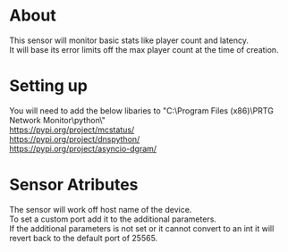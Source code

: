 # About
This sensor will monitor basic stats like player count and latency.\
It will base its error limits off the max player count at the time of creation.

# Setting up
You will need to add the below libaries to "C:\Program Files (x86)\PRTG Network Monitor\python\\"\
https://pypi.org/project/mcstatus/ \
https://pypi.org/project/dnspython/ \
https://pypi.org/project/asyncio-dgram/

# Sensor Atributes
The sensor will work off host name of the device.\
To set a custom port add it to the additional parameters.\
If the additional parameters is not set or it cannot convert to an int it will revert back to the default port of 25565.
